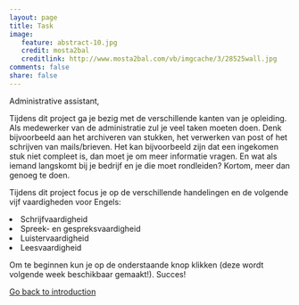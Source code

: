 ```yaml
---
layout: page 
title: Task 
image: 
   feature: abstract-10.jpg
   credit: mosta2bal
   creditlink: http://www.mosta2bal.com/vb/imgcache/3/28525wall.jpg
comments: false
share: false
---
```

Administrative assistant,

Tijdens dit project ga je bezig met de verschillende kanten van je opleiding. Als medewerker van de administratie zul je veel taken moeten doen. Denk bijvoorbeeld aan het archiveren van stukken, het verwerken van post of het schrijven van mails/brieven. Het kan bijvoorbeeld zijn dat een ingekomen stuk niet compleet is, dan moet je om meer informatie vragen. En wat als iemand langskomt bij je bedrijf en je die moet rondleiden? Kortom, meer dan genoeg te doen.

Tijdens dit project focus je op de verschillende handelingen en de volgende vijf vaardigheden voor Engels:

<li>Schrijfvaardigheid</li>
<li>Spreek- en gespreksvaardigheid</li>
<li>Luistervaardigheid</li>
<li>Leesvaardigheid</li>

Om te beginnen kun je op de onderstaande knop klikken (deze wordt volgende week beschikbaar gemaakt!). Succes!







<div style="float: left"> 
<a href="{{ site.url }}/business-administration/project/introduction/" class="btn">Go back to introduction</a>
</div>

<!-- <div style="float: right"> 
<a href="{{ site.url }}/business-administration/project/week-1/" class="btn">Go to week one</a>
</div> !-->